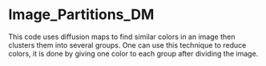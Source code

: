 # Image_Partitions_DM

This code uses diffusion maps to find similar colors in an image then clusters them into several groups. One can use this technique to reduce colors, it is done by giving one color to each group after dividing the image.
